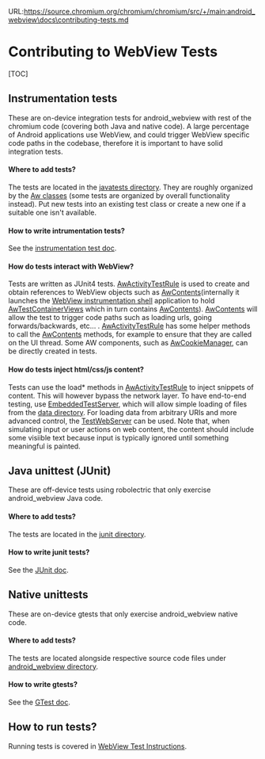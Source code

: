 URL:https://source.chromium.org/chromium/chromium/src/+/main:android_webview\docs\contributing-tests.md
# Contributing to WebView Tests

[TOC]

## Instrumentation tests
These are on-device integration tests for android\_webview with rest of the
chromium code (covering both Java and native code). A large percentage of
Android applications use WebView, and could trigger WebView specific code paths
in the codebase, therefore it is important to have solid integration tests.

#### Where to add tests?
The tests are located in the [javatests directory](/android_webview/javatests/src/org/chromium/android_webview/test/).
They are roughly organized by the
[Aw classes](/android_webview/java/src/org/chromium/android_webview/) (some
tests are organized by overall functionality instead). Put new tests into an
existing test class or create a new one if a suitable one isn't available.

#### How to write intrumentation tests?
See the [instrumentation test doc](/docs/testing/android_instrumentation_tests.md).

#### How do tests interact with WebView?
Tests are written as JUnit4 tests. [AwActivityTestRule] is used to create and
obtain references to WebView objects such as [AwContents](internally it launches
the [WebView instrumentation shell](/android_webview/test/shell/src/org/chromium/android_webview/shell/)
application to hold [AwTestContainerViews](/android_webview/test/shell/src/org/chromium/android_webview/test/AwTestContainerView.java)
which in turn contains [AwContents]). [AwContents] will allow the test to
trigger code paths such as loading urls, going forwards/backwards, etc... .
[AwActivityTestRule] has some helper methods to call the [AwContents] methods,
for example to ensure that they are called on the UI thread. Some AW
components, such as [AwCookieManager](/android_webview/java/src/org/chromium/android_webview/AwCookieManager.java),
can be directly created in tests.

#### How do tests inject html/css/js content?
Tests can use the load\* methods in [AwActivityTestRule] to inject snippets
of content. This will however bypass the network layer. To have end-to-end
testing, use [EmbeddedTestServer](/net/test/android/javatests/src/org/chromium/net/test/EmbeddedTestServer.java),
which will allow simple loading of files from the [data directory](/android_webview/test/data/).
For loading data from arbitrary URIs and more advanced control, the
[TestWebServer](/net/test/android/javatests/src/org/chromium/net/test/util/TestWebServer.java)
can be used. Note that, when simulating input or user actions on web content,
the content should include some visiible text because input is typically
ignored until something meaningful is painted.

## Java unittest (JUnit)
These are off-device tests using robolectric that only exercise android\_webview
Java code.

#### Where to add tests?
The tests are located in the [junit directory](/android_webview/junit/src/org/chromium/android_webview/robolectric/).

#### How to write junit tests?
See the [JUnit doc](/docs/testing/android_robolectric_tests.md).

## Native unittests
These are on-device gtests that only exercise android\_webview native code.

#### Where to add tests?
The tests are located alongside respective source code files under
[android\_webview directory](/android_webview/).

#### How to write gtests?
See the [GTest doc](/docs/testing/android_gtests.md).

## How to run tests?
Running tests is covered in [WebView Test Instructions](/android_webview/docs/test-instructions.md).

[AwActivityTestRule]:
/android_webview/javatests/src/org/chromium/android_webview/test/AwActivityTestRule.java
[AwContents]:
/android_webview/java/src/org/chromium/android_webview/AwContents.java
